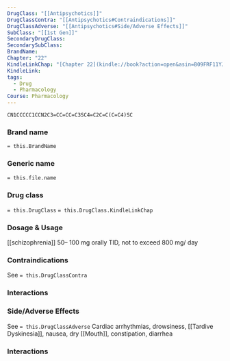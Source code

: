 ```yaml
---
DrugClass: "[[Antipsychotics]]"
DrugClassContra: "[[Antipsychotics#Contraindications]]"
DrugClassAdverse: "[[Antipsychotics#Side/Adverse Effects]]"
SubClass: "[[1st Gen]]"
SecondaryDrugClass: 
SecondarySubClass: 
BrandName: 
Chapter: "22"
KindleLinkChap: "[Chapter 22](kindle://book?action=open&asin=B09FRF11YJ&location=11697)"
KindleLink: 
tags:
  - Drug
  - Pharmacology
Course: Pharmacology
---
```

```smiles
CN1CCCCC1CCN2C3=CC=CC=C3SC4=C2C=C(C=C4)SC
```

### Brand name
`= this.BrandName`
### Generic name
`= this.file.name`
### Drug class 
`= this.DrugClass`
	`= this.DrugClass.KindleLinkChap`

### Dosage & Usage
[[schizophrenia]]
50– 100 mg orally TID, not to exceed 800 mg/ day
### Contraindications
See `= this.DrugClassContra`

### Interactions

### Side/Adverse Effects
See `= this.DrugClassAdverse`
Cardiac arrhythmias, drowsiness, [[Tardive Dyskinesia]], nausea, dry [[Mouth]], constipation, diarrhea

### Interactions
